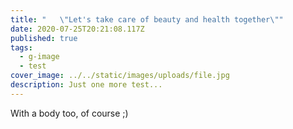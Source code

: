 ```yaml
---
title: "   \"Let's take care of beauty and health together\""
date: 2020-07-25T20:21:08.117Z
published: true
tags:
  - g-image
  - test
cover_image: ../../static/images/uploads/file.jpg
description: Just one more test...
---
```

With a body too, of course ;)